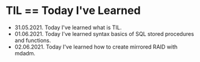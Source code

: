 # TIL == Today I've Learned

- 31.05.2021. Today I've learned what is TIL.
- 01.06.2021. Today I've learned syntax basics of SQL stored procedures and functions.
- 02.06.2021. Today I've learned how to create mirrored RAID with mdadm.
